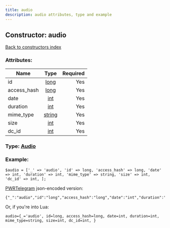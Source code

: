 ```yaml
---
title: audio
description: audio attributes, type and example
---
```

## Constructor: audio  
[Back to constructors index](index.md)



### Attributes:

| Name     |    Type       | Required |
|----------|:-------------:|---------:|
|id|[long](../types/long.md) | Yes|
|access\_hash|[long](../types/long.md) | Yes|
|date|[int](../types/int.md) | Yes|
|duration|[int](../types/int.md) | Yes|
|mime\_type|[string](../types/string.md) | Yes|
|size|[int](../types/int.md) | Yes|
|dc\_id|[int](../types/int.md) | Yes|



### Type: [Audio](../types/Audio.md)


### Example:

```
$audio = ['_' => 'audio', 'id' => long, 'access_hash' => long, 'date' => int, 'duration' => int, 'mime_type' => string, 'size' => int, 'dc_id' => int, ];
```  

[PWRTelegram](https://pwrtelegram.xyz) json-encoded version:

```
{"_":"audio","id":"long","access_hash":"long","date":"int","duration":"int","mime_type":"string","size":"int","dc_id":"int"}
```


Or, if you're into Lua:  


```
audio={_='audio', id=long, access_hash=long, date=int, duration=int, mime_type=string, size=int, dc_id=int, }

```


